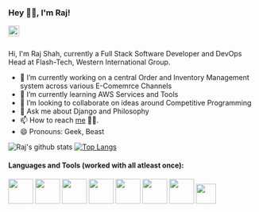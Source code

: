 ### Hey 👋🏻, I'm Raj! 

<a href="https://www.linkedin.com/in/raj1238/">
  <img align="left" alt="Raj's LinkedIn" width="22px" src="https://cdn.jsdelivr.net/npm/simple-icons@v3/icons/linkedin.svg" />
</a>

<br />
<br />

Hi, I'm Raj Shah, currently a Full Stack Software Developer and DevOps Head at Flash-Tech, Western International Group.

- 🔭 I’m currently working on a central Order and Inventory Management system across various E-Comemrce Channels
- 🌱 I’m currently learning AWS Services and Tools
- 👯 I’m looking to collaborate on ideas around Competitive Programming 
- 💬 Ask me about Django and Philosophy
- 📫 How to reach [me](mailto:shahrajyogesh@gmail.com?Subject=Hello%20Raj) 👨‍💻.
- 😄 Pronouns: Geek, Beast

![Raj's github stats](https://github-readme-stats.vercel.app/api?username=raj1238&show_icons=true&theme=radical&include_all_commits=true)
[![Top Langs](https://github-readme-stats.vercel.app/api/top-langs/?username=raj1238&layout=compact&theme=radical)](https://github.com/anuraghazra/github-readme-stats)

#### Languages and Tools (worked with all atleast once):


<code><a href="https://www.djangoproject.com/" target="_blank"><img height="50" src="https://www.vectorlogo.zone/logos/djangoproject/djangoproject-ar21.svg"></a></code>
<code><a href="https://aws.amazon.com/" target="_blank"><img height="50" src="https://www.vectorlogo.zone/logos/amazon_aws/amazon_aws-ar21.svg"></a></code>
<code><a href="https://www.python.org/" target="_blank"><img height="50" src="https://www.vectorlogo.zone/logos/python/python-ar21.svg"></a></code>
<code><a href="https://git-scm.com//" target="_blank"><img height="50" src="https://www.vectorlogo.zone/logos/git-scm/git-scm-ar21.svg"></a></code>
<code><a href="https://reactjs.org/" target="_blank"><img height="50" src="https://www.vectorlogo.zone/logos/reactjs/reactjs-ar21.svg"></a></code>
<code><a href="https://www.javascript.com/" target="_blank"><img height="50" src="https://www.vectorlogo.zone/logos/javascript/javascript-ar21.svg"></a></code>
<code><a href="https://www.mysql.com/" target="_blank"><img height="50" src="https://www.vectorlogo.zone/logos/mysql/mysql-ar21.svg"></a></code>
<code><a href="https://www.java.com/" target="_blank"><img height="40" src="https://www.vectorlogo.zone/logos/java/java-horizontal.svg"></a></code>



